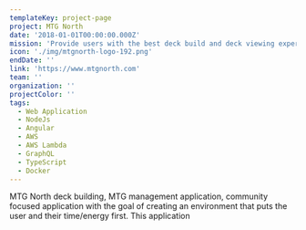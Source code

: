 ```yaml
---
templateKey: project-page
project: MTG North
date: '2018-01-01T00:00:00.000Z'
mission: 'Provide users with the best deck build and deck viewing experience. Creating an ethical application that respects the users autonomy and attention.'
icon: './img/mtgnorth-logo-192.png'
endDate: ''
link: 'https://www.mtgnorth.com'
team: ''
organization: ''
projectColor: ''
tags:
  - Web Application
  - NodeJs
  - Angular
  - AWS
  - AWS Lambda
  - GraphQL
  - TypeScript
  - Docker
---
```


MTG North deck building, MTG management application, community focused application with the goal of creating an environment that puts the user and their time/energy first. This application
